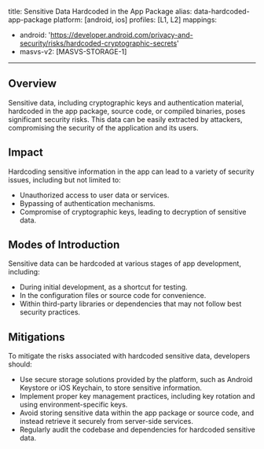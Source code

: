 title: Sensitive Data Hardcoded in the App Package
alias: data-hardcoded-app-package
platform: [android, ios]
profiles: [L1, L2]
mappings:
  - android: 'https://developer.android.com/privacy-and-security/risks/hardcoded-cryptographic-secrets'
  - masvs-v2: [MASVS-STORAGE-1]

---

## Overview

Sensitive data, including cryptographic keys and authentication material, hardcoded in the app package, source code, or compiled binaries, poses significant security risks. This data can be easily extracted by attackers, compromising the security of the application and its users.

## Impact

Hardcoding sensitive information in the app can lead to a variety of security issues, including but not limited to:
- Unauthorized access to user data or services.
- Bypassing of authentication mechanisms.
- Compromise of cryptographic keys, leading to decryption of sensitive data.

## Modes of Introduction

Sensitive data can be hardcoded at various stages of app development, including:
- During initial development, as a shortcut for testing.
- In the configuration files or source code for convenience.
- Within third-party libraries or dependencies that may not follow best security practices.

## Mitigations

To mitigate the risks associated with hardcoded sensitive data, developers should:
- Use secure storage solutions provided by the platform, such as Android Keystore or iOS Keychain, to store sensitive information.
- Implement proper key management practices, including key rotation and using environment-specific keys.
- Avoid storing sensitive data within the app package or source code, and instead retrieve it securely from server-side services.
- Regularly audit the codebase and dependencies for hardcoded sensitive data.
